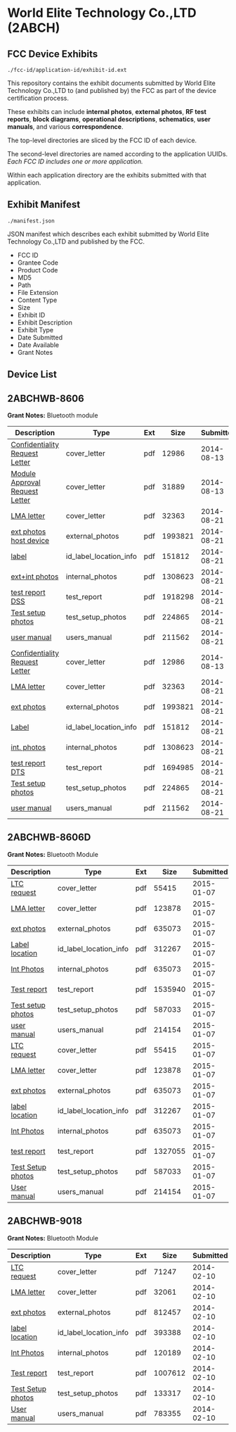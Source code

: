 # World Elite Technology Co.,LTD (2ABCH)
## FCC Device Exhibits

```
./fcc-id/application-id/exhibit-id.ext
```

This repository contains the exhibit documents submitted by World Elite Technology Co.,LTD to (and published by) the FCC as part of the device certification process.

These exhibits can include **internal photos**, **external photos**, **RF test reports**, **block diagrams**, **operational descriptions**, **schematics**, **user manuals**, and various **correspondence**.

The top-level directories are sliced by the FCC ID of each device.

The second-level directories are named according to the application UUIDs. *Each FCC ID includes one or more application.*

Within each application directory are the exhibits submitted with that application. 

## Exhibit Manifest

```
./manifest.json
```

JSON manifest which describes each exhibit submitted by World Elite Technology Co.,LTD and published by the FCC.

- FCC ID
- Grantee Code
- Product Code
- MD5
- Path
- File Extension
- Content Type
- Size
- Exhibit ID
- Exhibit Description
- Exhibit Type
- Date Submitted
- Date Available
- Grant Notes

## Device List
## 2ABCHWB-8606
**Grant Notes:** Bluetooth module

| Description | Type | Ext | Size | Submitted | Available |
| ----------- | ---- | --- | ---- | --------- | --------- |
| [Confidentiality Request Letter](2ABCHWB-8606/4690b56c0586313766ca916459e425e3/2355975.pdf) | cover_letter | pdf | 12986 | 2014-08-13 | 2014-08-13 |
| [Module Approval Request Letter](2ABCHWB-8606/4690b56c0586313766ca916459e425e3/2355988.pdf) | cover_letter | pdf | 31889 | 2014-08-13 | 2014-08-13 |
| [LMA letter](2ABCHWB-8606/4690b56c0586313766ca916459e425e3/2365464.pdf) | cover_letter | pdf | 32363 | 2014-08-21 | 2014-08-13 |
| [ext photos host device](2ABCHWB-8606/4690b56c0586313766ca916459e425e3/2365460.pdf) | external_photos | pdf | 1993821 | 2014-08-21 | 2014-08-13 |
| [label](2ABCHWB-8606/4690b56c0586313766ca916459e425e3/2365461.pdf) | id_label_location_info | pdf | 151812 | 2014-08-21 | 2014-08-13 |
| [ext+int photos](2ABCHWB-8606/4690b56c0586313766ca916459e425e3/2365462.pdf) | internal_photos | pdf | 1308623 | 2014-08-21 | 2014-08-13 |
| [test report DSS](2ABCHWB-8606/4690b56c0586313766ca916459e425e3/2365463.pdf) | test_report | pdf | 1918298 | 2014-08-21 | 2014-08-13 |
| [Test setup photos](2ABCHWB-8606/4690b56c0586313766ca916459e425e3/2365465.pdf) | test_setup_photos | pdf | 224865 | 2014-08-21 | 2014-08-13 |
| [user manual](2ABCHWB-8606/4690b56c0586313766ca916459e425e3/2365466.pdf) | users_manual | pdf | 211562 | 2014-08-21 | 2014-08-13 |
| [Confidentiality Request Letter](2ABCHWB-8606/775de7564d78f0d76fb6cb7e5443e00a/2355975.pdf) | cover_letter | pdf | 12986 | 2014-08-13 | 2014-08-13 |
| [LMA letter](2ABCHWB-8606/775de7564d78f0d76fb6cb7e5443e00a/2365464.pdf) | cover_letter | pdf | 32363 | 2014-08-21 | 2014-08-13 |
| [ext photos](2ABCHWB-8606/775de7564d78f0d76fb6cb7e5443e00a/2365460.pdf) | external_photos | pdf | 1993821 | 2014-08-21 | 2014-08-13 |
| [Label](2ABCHWB-8606/775de7564d78f0d76fb6cb7e5443e00a/2365461.pdf) | id_label_location_info | pdf | 151812 | 2014-08-21 | 2014-08-13 |
| [int. photos](2ABCHWB-8606/775de7564d78f0d76fb6cb7e5443e00a/2365462.pdf) | internal_photos | pdf | 1308623 | 2014-08-21 | 2014-08-13 |
| [test report DTS](2ABCHWB-8606/775de7564d78f0d76fb6cb7e5443e00a/2365480.pdf) | test_report | pdf | 1694985 | 2014-08-21 | 2014-08-13 |
| [Test setup photos](2ABCHWB-8606/775de7564d78f0d76fb6cb7e5443e00a/2365465.pdf) | test_setup_photos | pdf | 224865 | 2014-08-21 | 2014-08-13 |
| [user manual](2ABCHWB-8606/775de7564d78f0d76fb6cb7e5443e00a/2365466.pdf) | users_manual | pdf | 211562 | 2014-08-21 | 2014-08-13 |
## 2ABCHWB-8606D
**Grant Notes:** Bluetooth Module

| Description | Type | Ext | Size | Submitted | Available |
| ----------- | ---- | --- | ---- | --------- | --------- |
| [LTC request](2ABCHWB-8606D/9da953c902ac30eff2e58f6673b2bc16/2492674.pdf) | cover_letter | pdf | 55415 | 2015-01-07 | 2015-01-07 |
| [LMA letter](2ABCHWB-8606D/9da953c902ac30eff2e58f6673b2bc16/2492679.pdf) | cover_letter | pdf | 123878 | 2015-01-07 | 2015-01-07 |
| [ext photos](2ABCHWB-8606D/9da953c902ac30eff2e58f6673b2bc16/2492676.pdf) | external_photos | pdf | 635073 | 2015-01-07 | 2015-01-07 |
| [Label location](2ABCHWB-8606D/9da953c902ac30eff2e58f6673b2bc16/2492677.pdf) | id_label_location_info | pdf | 312267 | 2015-01-07 | 2015-01-07 |
| [Int Photos](2ABCHWB-8606D/9da953c902ac30eff2e58f6673b2bc16/2492676.pdf) | internal_photos | pdf | 635073 | 2015-01-07 | 2015-01-07 |
| [Test report](2ABCHWB-8606D/9da953c902ac30eff2e58f6673b2bc16/2492678.pdf) | test_report | pdf | 1535940 | 2015-01-07 | 2015-01-07 |
| [Test setup photos](2ABCHWB-8606D/9da953c902ac30eff2e58f6673b2bc16/2492680.pdf) | test_setup_photos | pdf | 587033 | 2015-01-07 | 2015-01-07 |
| [user manual](2ABCHWB-8606D/9da953c902ac30eff2e58f6673b2bc16/2492681.pdf) | users_manual | pdf | 214154 | 2015-01-07 | 2015-01-07 |
| [LTC request](2ABCHWB-8606D/aa8866abe83ca4726c433940f3a1d766/2492674.pdf) | cover_letter | pdf | 55415 | 2015-01-07 | 2015-01-07 |
| [LMA letter](2ABCHWB-8606D/aa8866abe83ca4726c433940f3a1d766/2492679.pdf) | cover_letter | pdf | 123878 | 2015-01-07 | 2015-01-07 |
| [ext photos](2ABCHWB-8606D/aa8866abe83ca4726c433940f3a1d766/2492676.pdf) | external_photos | pdf | 635073 | 2015-01-07 | 2015-01-07 |
| [label location](2ABCHWB-8606D/aa8866abe83ca4726c433940f3a1d766/2492677.pdf) | id_label_location_info | pdf | 312267 | 2015-01-07 | 2015-01-07 |
| [Int Photos](2ABCHWB-8606D/aa8866abe83ca4726c433940f3a1d766/2492676.pdf) | internal_photos | pdf | 635073 | 2015-01-07 | 2015-01-07 |
| [test report](2ABCHWB-8606D/aa8866abe83ca4726c433940f3a1d766/2492703.pdf) | test_report | pdf | 1327055 | 2015-01-07 | 2015-01-07 |
| [Test Setup photos](2ABCHWB-8606D/aa8866abe83ca4726c433940f3a1d766/2492680.pdf) | test_setup_photos | pdf | 587033 | 2015-01-07 | 2015-01-07 |
| [User manual](2ABCHWB-8606D/aa8866abe83ca4726c433940f3a1d766/2492681.pdf) | users_manual | pdf | 214154 | 2015-01-07 | 2015-01-07 |
## 2ABCHWB-9018
**Grant Notes:** Bluetooth Module

| Description | Type | Ext | Size | Submitted | Available |
| ----------- | ---- | --- | ---- | --------- | --------- |
| [LTC request](2ABCHWB-9018/7cf7beb47f5855e25fb00104431aef12/2185519.pdf) | cover_letter | pdf | 71247 | 2014-02-10 | 2014-02-10 |
| [LMA letter](2ABCHWB-9018/7cf7beb47f5855e25fb00104431aef12/2185524.pdf) | cover_letter | pdf | 32061 | 2014-02-10 | 2014-02-10 |
| [ext photos](2ABCHWB-9018/7cf7beb47f5855e25fb00104431aef12/2185520.pdf) | external_photos | pdf | 812457 | 2014-02-10 | 2014-02-10 |
| [label location](2ABCHWB-9018/7cf7beb47f5855e25fb00104431aef12/2185521.pdf) | id_label_location_info | pdf | 393388 | 2014-02-10 | 2014-02-10 |
| [Int Photos](2ABCHWB-9018/7cf7beb47f5855e25fb00104431aef12/2185523.pdf) | internal_photos | pdf | 120189 | 2014-02-10 | 2014-02-10 |
| [Test report](2ABCHWB-9018/7cf7beb47f5855e25fb00104431aef12/2185522.pdf) | test_report | pdf | 1007612 | 2014-02-10 | 2014-02-10 |
| [Test Setup photos](2ABCHWB-9018/7cf7beb47f5855e25fb00104431aef12/2185525.pdf) | test_setup_photos | pdf | 133317 | 2014-02-10 | 2014-02-10 |
| [User manual](2ABCHWB-9018/7cf7beb47f5855e25fb00104431aef12/2185526.pdf) | users_manual | pdf | 783355 | 2014-02-10 | 2014-02-10 |

